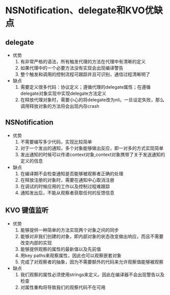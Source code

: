 # NSNotification、delegate和KVO优缺点
## delegate
* 优势
    1. 有非常严格的语法，所有触发代理的方法在代理中有清晰的定义
    2. 如果代理中的一个必要方法没有实现会出现编译警告
    3. 整个触发和调用的控制流程可跟踪并且可识别，通信过程清晰明了
* 缺点
    1. 需要定义很多代码：协议定义；遵循代理的delegate属性；在遵循delegate对象实现中实现delegate方法定义
    2. 在释放代理对象时，需要小心的将delegate改为nil。一旦设定失败，那么调用释放对象的方法将会出现内存crash

## NSNotification
* 优势
    1. 不需要编写多少代码，实现比较简单
    2. 对于一个发出的通知，多个对象能够做出反应，即一对多的方式实现简单
    3. 发出通知的时候可以传递context对象,context对象携带了关于发送通知的定义的信息
* 缺点
    1. 在编译期不会检查通知是否能够被观察者正确的处理
    2. 在释放注册的对象时，需要在通知中心取消注册
    3. 在调试的时候应用的工作以及控制过程难跟踪
    4. 通知发出后，不能从观察者获取任何的反馈信息

## KVO 键值监听
* 优势
    1. 能够提供一种简单的方法实现两个对象之间的同步
    2. 能够对非我们创建的对象，即内部对象的状态改变做出响应，而且不需要改变内部的实现
    3. 能够提供观察的属性的最新值以及先前值
    4. 用key paths来观察属性，因此也可以观察嵌套对象
    5. 完成了对观察者的抽象，因为不需要额外的代码来允许观察值能够被观察
* 缺点
    1. 我们观察的属性必须使用strings来定义。因此在编译器不会出现警告以及检查
    2. 对属性重构将导致我们的观察代码不在可用